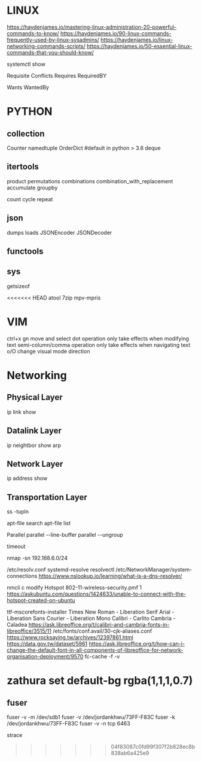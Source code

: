 # LINUX
https://haydenjames.io/mastering-linux-administration-20-powerful-commands-to-know/
https://haydenjames.io/90-linux-commands-frequently-used-by-linux-sysadmins/
https://haydenjames.io/linux-networking-commands-scripts/
https://haydenjames.io/50-essential-linux-commands-that-you-should-know/

systemctl show

Requisite
Conflicts
Requires
RequiredBY

Wants
WantedBy

# PYTHON

## collection

Counter
namedtuple
OrderDict #default in python > 3.6
deque

## itertools

product
permutations
combinations
combination_with_replacement
accumulate
groupby

count
cycle
repeat

## json
dumps
loads
JSONEncoder
JSONDecoder

## functools

## sys
getsizeof

<<<<<<< HEAD
atool
7zip
mpv-mpris

# VIM
ctrl+x
gn move and select
dot operation only take effects when modifying text
semi-column/comma operation only take effects when navigating text
o/O change visual mode direction

# Networking

## Physical Layer
ip link show

## Datalink Layer
ip neightbor show
arp

## Network Layer
ip address show

## Transportation Layer
ss -tupln

apt-file search
apt-file list

Parallel
parallel --line-buffer
parallel --ungroup

timeout

nmap -sn 192.168.6.0/24

/etc/resolv.conf
systemd-resolve
resolvectl
/etc/NetworkManager/system-connections
https://www.nslookup.io/learning/what-is-a-dns-resolver/

nmcli c modify Hotspot 802-11-wireless-security.pmf 1
https://askubuntu.com/questions/1424633/unable-to-connect-with-the-hotspot-created-on-ubuntu

ttf-mscorefonts-installer
Times New Roman - Liberation Serif
Arial - Liberation Sans
Courier - Liberation Mono
Calibri - Carlito
Cambria - Caladea
https://ask.libreoffice.org/t/calibri-and-cambria-fonts-in-libreoffice/3515/11
/etc/fonts/conf.avail/30-cjk-aliases.conf
https://www.rocksaying.tw/archives/12397861.html
https://data.gov.tw/dataset/5961
https://ask.libreoffice.org/t/how-can-i-change-the-default-font-in-all-components-of-libreoffice-for-network-organisation-deployment/9570
fc-cache -f -v

zathura
set default-bg rgba(1,1,1,0.7)
=======

## fuser
fuser -v -m /dev/sdb1
fuser -v /dev/jordankhwu/73FF-F83C
fuser -k /dev/jordankhwu/73FF-F83C
fuser -v -n tcp 6463


strace
>>>>>>> 04f83087c0fd99f307f2b828ec8b838ab6a425e9
